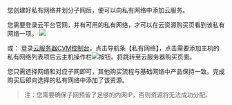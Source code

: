 您创建好私有网络并划分子网后，便可以向私有网络中添加云服务。

您需要登录云平台官网，并有可用的私有网络，才可以在云资源购买页看到该私有网络一项。
![](https://mccdn.qcloud.com/img567fa10f87707.png)

或：
登录[云服务器CVM控制台](http://console.tce.fsphere.cn/)，点击导航条【私有网络】，点击需要添加主机的私有网络列表项后云主机操作栏![](https://mccdn.qcloud.com/img568e1e92896dc.png)按钮。将跳转至云服务器购买页面。

您只需选择网络和对应子网即可，其他购买流程与基础网络中产品保持一致。完成购买后即向选择的私有网络中添加了该资源。

> 注：您需要确保子网预留了足够的内网IP，否则资源将无法成功分配。
